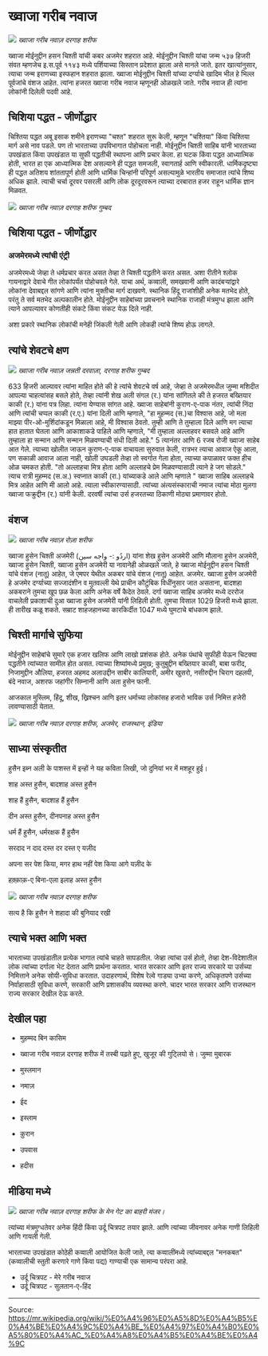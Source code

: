 # ख्वाजा गरीब नवाज

![](../../images/274dd6df51975847.png)
*ख्वाजा गरीब नवाज़ दरगाह शरीफ*

ख्वाजा मोईनुद्दीन हसन चिश्ती यांची कबर अजमेर शहरात आहे. मोईनुद्दीन चिश्ती यांचा जन्म ५३७ हिजरी संवत म्हणजेच इ.स.पूर्व ११४३ मध्ये पर्शियाच्या सिस्तान प्रदेशात झाला असे मानले जाते. इतर खात्यांनुसार, त्याचा जन्म इराणच्या इस्फहान शहरात झाला. ख्वाजा मोईनुद्दीन चिश्ती यांच्या दर्ग्याचे खादिम भील हे भिल्ल पूर्वजांचे वंशज आहेत. त्यांना हजरत ख्वाजा गरीब नवाज म्हणूनही ओळखले जाते. गरीब नवाज ही त्यांना लोकांनी दिलेली पदवी आहे.

## चिशिया पद्धत - जीर्णोद्धार

चिश्तिया पद्धत अबू इसाक शमीने इराणच्या "चश्त" शहरात सुरू केली, म्हणून "चश्तिया" किंवा चिश्तिया मार्ग असे नाव पडले. पण तो भारताच्या उपविभागात पोहोचला नाही. मोईनुद्दीन चिश्ती साहिब यांनी भारताच्या उपखंडात किंवा उपखंडात या सुफी पद्धतीची स्थापना आणि प्रचार केला. हा घटक किंवा पद्धत आध्यात्मिक होती, भारत हा एक आध्यात्मिक देश असल्याने ही पद्धत समजली, स्वागतार्ह आणि स्वीकारली. धार्मिकदृष्ट्या ही पद्धत अतिशय शांततापूर्ण होती आणि धार्मिक चिन्हांनी परिपूर्ण असल्यामुळे भारतीय समाजात त्यांचे शिष्य अधिक झाले. त्याची चर्चा दूरवर पसरली आणि लोक दूरदूरवरून त्याच्या दरबारात हजर राहून धार्मिक ज्ञान मिळवत.

![](../../images/e4800bb7b7c345b6.png)
*ख्वाजा गरीब नवाज़ दरगाह शरीफ गुम्बद*

## चिशिया पद्धत - जीर्णोद्धार

### अजमेरमध्ये त्यांची एंट्री

अजमेरमध्ये जेव्हा ते धर्मप्रचार करत असत तेव्हा ते चिश्ती पद्धतीने करत असत. अशा रीतीने श्लोक गायनाद्वारे देवाचे गीत लोकांपर्यंत पोहोचवले गेले. याचा अर्थ, कव्वाली, समखवानी आणि कादंबऱ्यांद्वारे लोकांना देवाबद्दल सांगणे आणि त्यांना मुक्तीचा मार्ग दाखवणे. स्थानिक हिंदू राजांशीही अनेक मतभेद होते, परंतु ते सर्व मतभेद अल्पकालीन होते. मोईनुद्दीन साहेबांच्या प्रवचनाने स्थानिक राजाही मंत्रमुग्ध झाला आणि त्याने आपल्यावर कोणतीही संकटे किंवा संकट येऊ दिले नाही.

अशा प्रकारे स्थानिक लोकांची मनेही जिंकली गेली आणि लोकही त्यांचे शिष्य होऊ लागले.

## त्यांचे शेवटचे क्षण

![](../../images/4ced648a351ff16a.png)
*ख्वाजा गरीब नवाज़ जन्नती दरवाज़ा, दरगाह शरीफ गुम्बद*

633 हिजरी आल्यावर त्यांना माहित होते की हे त्यांचे शेवटचे वर्ष आहे, जेव्हा ते अजमेरमधील जुम्मा मशिदीत आपल्या चाहत्यांसह बसले होते, तेव्हा त्यांनी शेख अली संगल (र.) यांना सांगितले की ते हजरत बख्तियार काकी (र.) यांना पत्र लिहा. त्यांना येण्यास सांगत आहे. ख्वाजा साहेबांनी कुराण-ए-पाक नंतर, त्यांची निंदा आणि त्यांची चप्पल काकी (र.ए.) यांना दिली आणि म्हणाले, "हा मुहम्मद (स.)चा विश्वास आहे, जो मला माझ्या पीर-ओ-मुर्शिदांकडून मिळाला आहे, मी विश्वास ठेवतो. तुम्ही आणि ते तुम्हाला दिले आणि मग त्याचा हात हातात घेतला आणि आकाशाकडे पाहिले आणि म्हणाले, "मी तुम्हाला अल्लाहवर बसवले आहे आणि तुम्हाला हा सन्मान आणि सन्मान मिळवण्याची संधी दिली आहे." 5 त्यानंतर आणि 6 रजब रोजी ख्वाजा साहेब आत गेले. त्याच्या खोलीत जाऊन कुराण-ए-पाक वाचायला सुरुवात केली, रात्रभर त्याचा आवाज ऐकू आला, पण सकाळी आवाज आला नाही, खोली उघडली तेव्हा तो स्वर्गात गेला होता, त्याच्या कपाळावर फक्त हीच ओळ चमकत होती. "तो अल्लाहचा मित्र होता आणि अल्लाहचे प्रेम मिळवण्यासाठी त्याने हे जग सोडले." त्याच रात्री मुहम्मद (स.अ.) स्वप्नात काकी (रा.) यांच्याकडे आले आणि म्हणाले " ख्वाजा साहिब अल्लाहचे मित्र आहेत आणि मी आलो आहे. त्याला स्वीकारण्यासाठी. त्यांच्या अंत्यसंस्काराची नमाज त्यांचा मोठा मुलगा ख्वाजा फक्रुद्दीन (र.) यांनी केली. दरवर्षी त्यांचा उर्स हजरतच्या ठिकाणी मोठ्या प्रमाणावर होतो.

## वंशज

![](../../images/3e1634f3ef432539.png)
*ख्वाजा गरीब नवाज़ रोज़ा शरीफ*

ख्वाजा हुसेन चिश्ती अजमेरी (اردُو :- واجه سین) यांना शेख हुसेन अजमेरी आणि मौलाना हुसेन अजमेरी, ख्वाजा हुसेन चिश्ती, ख्वाजा हुसेन अजमेरी या नावानेही ओळखले जाते, हे ख्वाजा मोईनुद्दीन हसन चिश्ती यांचे वंशज (नातू) आहेत, जे एमपर येथील अकबर यांचे वंशज (नातू) आहेत. अजमेर. ख्वाजा हुसेन अजमेरी हे अजमेर दर्ग्याच्या सज्जादंशीन व मुतवल्ली येथे प्राचीन कौटुंबिक विधींनुसार जात असताना, बादशहा अकबराने तुमचा खूप छळ केला आणि अनेक वर्षे कैदेत ठेवले. दर्गा ख्वाजा साहिब अजमेर मध्ये दररोज वाचलेली प्रकाशाची दुआ ख्वाजा हुसेन अजमेरी यांनी लिहिली होती. तुमचा विसाल 1029 हिजरी मध्ये झाला. ही तारीख कळू शकते. सम्राट शाहजहानच्या कारकिर्दीत 1047 मध्ये घुमटाचे बांधकाम झाले.

## चिश्ती मार्गाचे सुफिया

मोईनुद्दीन साहेबांचे सुमारे एक हजार खलिफ आणि लाखो प्रशंसक होते. अनेक पंथांचे सुफीही येऊन चिटक्या पद्धतीने त्यांच्यात सामील होत असत. त्याच्या शिष्यांमध्ये प्रमुख; कुतुबुद्दीन बख्तियार काकी, बाबा फरीद, निजामुद्दीन औलिया, हजरत अहमद अलाउद्दीन साबीर कालियारी, अमीर खुसरो, नसीरुद्दीन चिराग दहलवी, बंदे नवाज, अशरफ जहांगीर सिम्नानी आणि अता हुसेन फानी.

आजकाल मुस्लिम, हिंदू, शीख, ख्रिश्चन आणि इतर धर्माच्या लोकांसह हजारो भाविक उर्स निमित्त हजेरी लावण्यासाठी येतात.

![](../../images/56226732658aad0e.png)
*ख्वाजा गरीब नवाज़ दरगाह शरीफ, अजमेर, राजस्थान, इंडिया*

## साध्या संस्कृतीत

हुसैन इब्न अली के पाशस्त में इन्हों ने यह कविता लिखी, जो दुनियां भर में मशहूर हुई।

शाह अस्त हुसैन, बादशाह अस्त हुसैन

शाह हैं हुसैन, बादशाह हैं हुसैन

दीन अस्त हुसैन, दीनपनाह अस्त हुसैन

धर्म हैं हुसैन, धर्मरक्षक हैं हुसैन

सरदाद न दाद दस्त दर दस्त ए यज़ीद

अपना सर पेश किया, मगर हाथ नहीं पेश किया आगे यज़ीद के

हक़्क़ाक़-ए बिना-एला इलाह अस्त हुसैन

![](../../images/c4454f2bbc6270c1.png)
*ख्वाजा गरीब नवाज़ दरगाह शरीफ*

सत्य है कि हुसैन ने शहादा की बुनियाद रखी

## त्याचे भक्त आणि भक्त

भारताच्या उपखंडातील प्रत्येक भागात त्यांचे चाहते सापडतील. जेव्हा त्यांचा उर्स होतो, तेव्हा देश-विदेशातील लोक त्यांच्या दर्गाला भेट देतात आणि प्रार्थना करतात. भारत सरकार आणि इतर राज्य सरकारे या उर्सच्या निमित्ताने अनेक सोयी-सुविधा करतात. उदाहरणार्थ, विशेष रेल्वे गाड्या उभ्या करणे, अधिकृतपणे उर्सच्या निर्वाहासाठी सुविधा करणे, सरकारी आणि प्रशासकीय व्यवस्था करणे. चादर भारत सरकार आणि राजस्थान राज्य सरकार देखील देऊ करते.

## देखील पहा

- मुहम्मद बिन कासिम
- ख्वाजा गरीब नवाज़ दरगाह शरीफ में तस्बी पढ़ते हुए, खुजूर की गुट्लियो से। जुम्मा मुबारक

- मुस्लमान
- नमाज़
- ईद
- इस्लाम
- क़ुरान
- उपवास
- हदीस

## मीडिया मध्ये

![](../../images/f8daed3654ed1360.png)
*ख्वाजा गरीब नवाज़ दरगाह शरीफ के मेन गेट का बाहरी मंजर।*

त्यांच्या मंत्रमुग्धतेवर अनेक हिंदी किंवा उर्दू चित्रपट तयार झाले. आणि त्यांच्या जीवनावर अनेक गाणी लिहिली आणि गायली गेली.

भारताच्या उपखंडात कोठेही कव्वाली आयोजित केली जाते, त्या कव्वालींमध्ये त्यांच्याबद्दल "मनकबत" (कव्वालीची स्तुती करणारे गाणे किंवा पद्य) गाण्याची एक सामान्य परंपरा आहे.

- उर्दू चित्रपट - मेरे गरीब नवाज
- उर्दू चित्रपट - सुलतान-ए-हिंद

---
Source: https://mr.wikipedia.org/wiki/%E0%A4%96%E0%A5%8D%E0%A4%B5%E0%A4%BE%E0%A4%9C%E0%A4%BE_%E0%A4%97%E0%A4%B0%E0%A5%80%E0%A4%AC_%E0%A4%A8%E0%A4%B5%E0%A4%BE%E0%A4%9C
